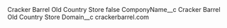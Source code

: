<?xml version="1.0" encoding="UTF-8"?>
<CustomMetadata xmlns="http://soap.sforce.com/2006/04/metadata" xmlns:xsi="http://www.w3.org/2001/XMLSchema-instance" xmlns:xsd="http://www.w3.org/2001/XMLSchema">
    <label>Cracker Barrel Old Country Store</label>
    <protected>false</protected>
    <values>
        <field>ComponyName__c</field>
        <value xsi:type="xsd:string">Cracker Barrel Old Country Store</value>
    </values>
    <values>
        <field>Domain__c</field>
        <value xsi:type="xsd:string">crackerbarrel.com</value>
    </values>
</CustomMetadata>
